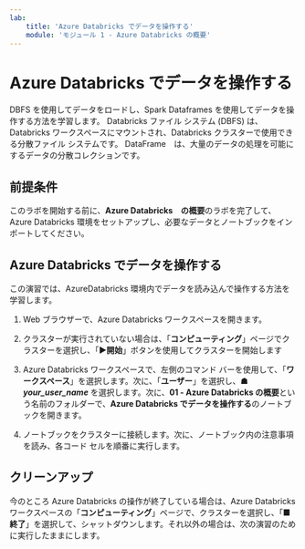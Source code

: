 ```yaml
---
lab:
    title: 'Azure Databricks でデータを操作する'
    module: 'モジュール 1 - Azure Databricks の概要'
---
```


# Azure Databricks でデータを操作する

DBFS を使用してデータをロードし、Spark Dataframes を使用してデータを操作する方法を学習します。
Databricks ファイル システム (DBFS) は、Databricks ワークスペースにマウントされ、Databricks クラスターで使用できる分散ファイル システムです。
DataFrame　は、大量のデータの処理を可能にするデータの分散コレクションです。

## 前提条件

このラボを開始する前に、**Azure Databricks　の概要**のラボを完了して、Azure Databricks 環境をセットアップし、必要なデータとノートブックをインポートしてください。

## Azure Databricks でデータを操作する

この演習では、AzureDatabricks 環境内でデータを読み込んで操作する方法を学習します。

1. Web ブラウザーで、Azure Databricks ワークスペースを開きます。 

1. クラスターが実行されていない場合は、「**コンピューティング**」ページでクラスターを選択し、「**&#9654;開始**」ボタンを使用してクラスターを開始します

1. Azure Databricks ワークスペースで、左側のコマンド バーを使用して、「**ワークスペース**」を選択します。次に、「**ユーザー**」を選択し、**&#9751; *your_user_name*** を選択します。次に、**01 - Azure Databricks の概要**という名前のフォルダーで、**Azure Databricks でデータを操作する**のノートブックを開きます。

1. ノートブックをクラスターに接続します。次に、ノートブック内の注意事項を読み、各コード セルを順番に実行します。

## クリーンアップ

今のところ Azure Databricks の操作が終了している場合は、Azure Databricks ワークスペースの「**コンピューティング**」ページで、クラスターを選択し、「**&#9632;終了**」を選択して、シャットダウンします。それ以外の場合は、次の演習のために実行したままにします。
